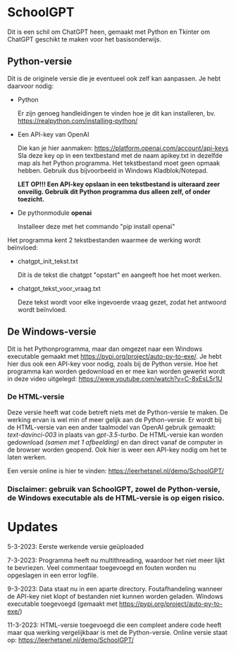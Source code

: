 # SchoolGPT
Dit is een schil om ChatGPT heen, gemaakt met Python en Tkinter om ChatGPT geschikt te maken voor het basisonderwijs.

## Python-versie
Dit is de originele versie die je eventueel ook zelf kan aanpassen. Je hebt daarvoor nodig:
- Python

  Er zijn genoeg handleidingen te vinden hoe je dit kan installeren, bv. https://realpython.com/installing-python/ 

- Een API-key van OpenAI

  Die kan je hier aanmaken: https://platform.openai.com/account/api-keys
  Sla deze key op in een textbestand met de naam apikey.txt in dezelfde map als het Python programma. Het tekstbestand moet geen opmaak hebben. Gebruik dus bijvoorbeeld in Windows Kladblok/Notepad.

  **LET OP!!! Een API-key opslaan in een tekstbestand is uiteraard zeer onveilig. Gebruik dit Python programma dus alleen zelf, of onder toezicht.**

- De pythonmodule **openai**

  Installeer deze met het commando "pip install openai"

Het programma kent 2 tekstbestanden waarmee de werking wordt beïnvloed:
- chatgpt_init_tekst.txt

  Dit is de tekst die chatgpt "opstart" en aangeeft hoe het moet werken.

- chatgpt_tekst_voor_vraag.txt

  Deze tekst wordt voor elke ingevoerde vraag gezet, zodat het antwoord wordt beïnvloed.

## De Windows-versie
Dit is het Pythonprogramma, maar dan omgezet naar een Windows executable gemaakt met https://pypi.org/project/auto-py-to-exe/.
Je hebt hier dus ook een API-key voor nodig, zoals bij de Python versie. 
Hoe het programma kan worden gedownload en er mee kan worden gewerkt wordt in deze video uitgelegd: https://www.youtube.com/watch?v=C-8xEsL5r1U

### De HTML-versie
Deze versie heeft wat code betreft niets met de Python-versie te maken. De werking ervan is wel min of meer gelijk aan de Python-versie. 
Er wordt bij de HTML-versie van een ander taalmodel van OpenAI gebruik gemaakt: *text-davinci-003* in plaats van *gpt-3.5-turbo*. 
De HTML-versie kan worden gedownload *(samen met 1 afbeelding)* en dan direct vanaf de computer in de browser worden geopend.
Ook hier is weer een API-key nodig om het te laten werken. 

Een versie online is hier te vinden: https://leerhetsnel.nl/demo/SchoolGPT/

### **Disclaimer: gebruik van SchoolGPT, zowel de Python-versie, de Windows executable als de HTML-versie is op eigen risico.**

# Updates

5-3-2023: Eerste werkende versie geüploaded

7-3-2023: Programma heeft nu multithreading, waardoor het niet meer lijkt te bevriezen. Veel commentaar toegevoegd en fouten worden nu opgeslagen in een error logfile.

9-3-2023: Data staat nu in een aparte directory. Foutafhandeling wanneer de API-key niet klopt of bestanden niet kunnen worden geladen. Windows executable toegevoegd (gemaakt met https://pypi.org/project/auto-py-to-exe/)

11-3-2023: HTML-versie toegevoegd die een compleet andere code heeft maar qua werking vergelijkbaar is met de Python-versie. Online versie staat op: https://leerhetsnel.nl/demo/SchoolGPT/